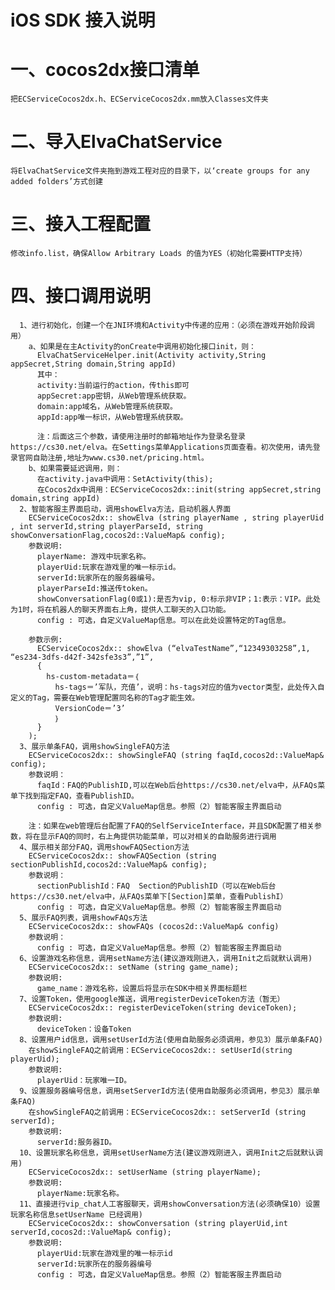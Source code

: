 # iOS SDK 接入说明
# 一、cocos2dx接口清单
    把ECServiceCocos2dx.h、ECServiceCocos2dx.mm放入Classes文件夹
# 二、导入ElvaChatService
    将ElvaChatService文件夹拖到游戏工程对应的目录下，以‘create groups for any added folders’方式创建
# 三、接入工程配置
    修改info.list，确保Allow Arbitrary Loads 的值为YES（初始化需要HTTP支持）
# 四、接口调用说明
      1、进行初始化，创建一个在JNI环境和Activity中传递的应用：（必须在游戏开始阶段调用）
        a、如果是在主Activity的onCreate中调用初始化接口init，则：
          ElvaChatServiceHelper.init(Activity activity,String appSecret,String domain,String appId)
          其中：
          activity:当前运行的action，传this即可
          appSecret:app密钥，从Web管理系统获取。
          domain:app域名，从Web管理系统获取。
          appId:app唯一标识，从Web管理系统获取。
          
          注：后面这三个参数，请使用注册时的邮箱地址作为登录名登录https://cs30.net/elva。在Settings菜单Applications页面查看。初次使用，请先登录官网自助注册,地址为www.cs30.net/pricing.html。
        b、如果需要延迟调用，则：
          在activity.java中调用：SetActivity(this);
          在Cocos2dx中调用：ECServiceCocos2dx::init(string appSecret,string domain,string appId)
      2、智能客服主界面启动，调用showElva方法，启动机器人界面
        ECServiceCocos2dx:: showElva (string playerName , string playerUid , int serverId,string playerParseId, string showConversationFlag,cocos2d::ValueMap& config);
        参数说明:
          playerName: 游戏中玩家名称。
          playerUid:玩家在游戏里的唯一标示id。
          serverId:玩家所在的服务器编号。
          playerParseId:推送传token。
          showConversationFlag(0或1):是否为vip, 0:标示非VIP；1:表示：VIP。此处为1时，将在机器人的聊天界面右上角，提供人工聊天的入口功能。
          config : 可选，自定义ValueMap信息。可以在此处设置特定的Tag信息。
        		
        参数示例:
          ECServiceCocos2dx:: showElva (“elvaTestName”,“12349303258”,1, “es234-3dfs-d42f-342sfe3s3”,”1”,
          { 
            hs-custom-metadata＝｛
              hs-tags＝’军队，充值’，说明：hs-tags对应的值为vector类型，此处传入自定义的Tag，需要在Web管理配置同名称的Tag才能生效。
              VersionCode＝’3’
        	  ｝
          }
        );
      3、展示单条FAQ，调用showSingleFAQ方法
        ECServiceCocos2dx:: showSingleFAQ (string faqId,cocos2d::ValueMap& config);
        参数说明：
          faqId：FAQ的PublishID,可以在Web后台https://cs30.net/elva中，从FAQs菜单下找到指定FAQ，查看PublishID。
          config : 可选，自定义ValueMap信息。参照（2）智能客服主界面启动
          
        注：如果在web管理后台配置了FAQ的SelfServiceInterface，并且SDK配置了相关参数，将在显示FAQ的同时，右上角提供功能菜单，可以对相关的自助服务进行调用
      4、展示相关部分FAQ，调用showFAQSection方法
        ECServiceCocos2dx:: showFAQSection (string sectionPublishId,cocos2d::ValueMap& config);
        参数说明：
          sectionPublishId：FAQ  Section的PublishID（可以在Web后台https://cs30.net/elva中，从FAQs菜单下[Section]菜单，查看PublishI）
          config : 可选，自定义ValueMap信息。参照（2）智能客服主界面启动
      5、展示FAQ列表，调用showFAQs方法
        ECServiceCocos2dx:: showFAQs (cocos2d::ValueMap& config)
        参数说明：
          config : 可选，自定义ValueMap信息。参照（2）智能客服主界面启动
      6、设置游戏名称信息，调用setName方法(建议游戏刚进入，调用Init之后就默认调用)
        ECServiceCocos2dx:: setName (string game_name);
        参数说明:
          game_name：游戏名称，设置后将显示在SDK中相关界面标题栏
      7、设置Token，使用google推送，调用registerDeviceToken方法（暂无）
        ECServiceCocos2dx:: registerDeviceToken(string deviceToken);
        参数说明:
          deviceToken：设备Token
      8、设置用户id信息，调用setUserId方法(使用自助服务必须调用，参见3）展示单条FAQ)
        在showSingleFAQ之前调用：ECServiceCocos2dx:: setUserId(string playerUid);
        参数说明:
          playerUid：玩家唯一ID。
      9、设置服务器编号信息，调用setServerId方法(使用自助服务必须调用，参见3）展示单条FAQ)
        在showSingleFAQ之前调用：ECServiceCocos2dx:: setServerId (string serverId);
        参数说明:
          serverId:服务器ID。
      10、设置玩家名称信息，调用setUserName方法(建议游戏刚进入，调用Init之后就默认调用)
        ECServiceCocos2dx:: setUserName (string playerName);
        参数说明:
          playerName:玩家名称。
      11、直接进行vip_chat人工客服聊天，调用showConversation方法(必须确保10）设置玩家名称信息setUserName 已经调用)
        ECServiceCocos2dx:: showConversation (string playerUid,int serverId,cocos2d::ValueMap& config);
        参数说明:
          playerUid:玩家在游戏里的唯一标示id
          serverId:玩家所在的服务器编号
          config : 可选，自定义ValueMap信息。参照（2）智能客服主界面启动
